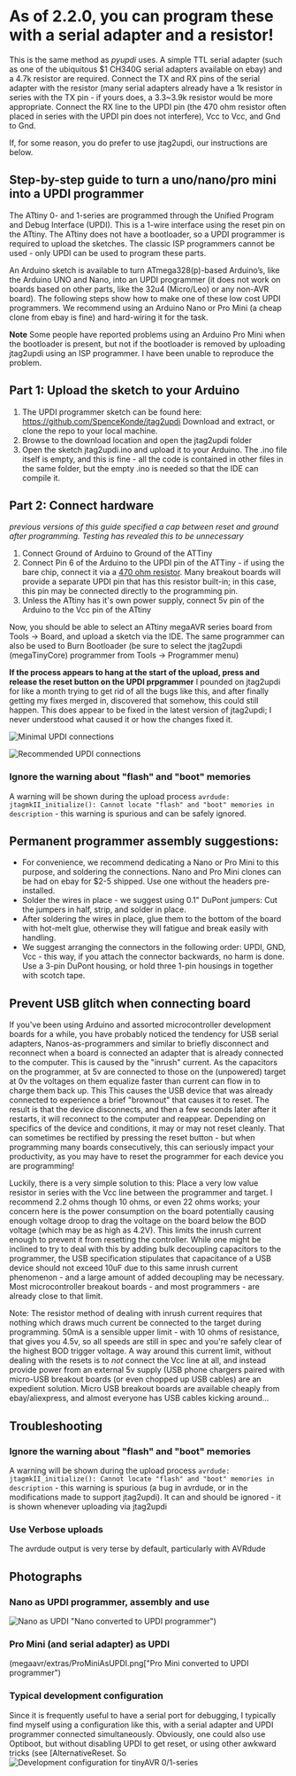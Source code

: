 # As of 2.2.0, you can program these with a serial adapter and a resistor!
This is the same method as *pyupdi* uses. A simple TTL serial adapter (such as one of the ubiquitous $1 CH340G serial adapters available on ebay) and a 4.7k resistor are required. Connect the TX and RX pins of the serial adapter with the resistor (many serial adapters already have a 1k resistor in series with the TX pin - if yours does, a 3.3~3.9k resistor would be more appropriate. Connect the RX line to the UPDI pin (the 470 ohm resistor often placed in series with the UPDI pin does not interfere), Vcc to Vcc, and Gnd to Gnd.

If, for some reason, you do prefer to use jtag2updi, our instructions are below.

## Step-by-step guide to turn a uno/nano/pro mini into a UPDI programmer

The ATtiny 0- and 1-series are programmed through the Unified Program and Debug Interface (UPDI). This is a 1-wire interface using the reset pin on the ATtiny. The ATtiny does not have a bootloader, so a UPDI programmer is required to upload the sketches. The classic ISP programmers cannot be used - only UPDI can be used to program these parts.

An Arduino sketch is available to turn ATmega328(p)-based Arduino’s, like the Arduino UNO and Nano, into an UPDI programmer (it does not work on boards based on other parts, like the 32u4 (Micro/Leo) or any non-AVR board). The following steps show how to make one of these low cost UPDI programmers. We recommend using an Arduino Nano or Pro Mini (a cheap clone from ebay is fine) and hard-wiring it for the task.

**Note** Some people have reported problems using an Arduino Pro Mini when the bootloader is present, but not if the bootloader is removed by uploading jtag2updi using an ISP programmer. I have been unable to reproduce the problem.

## Part 1: Upload the sketch to your Arduino
1. The UPDI programmer sketch can be found here: https://github.com/SpenceKonde/jtag2updi
Download and extract, or clone the repo to your local machine.
2. Browse to the download location and open the jtag2updi folder
3. Open the sketch jtag2updi.ino and upload it to your Arduino. The .ino file itself is empty, and this is fine - all the code is contained in other files in the same folder, but the empty .ino is needed so that the IDE can compile it.

## Part 2: Connect hardware
*previous versions of this guide specified a cap between reset and ground after programming. Testing has revealed this to be unnecessary*
1. Connect Ground of Arduino to Ground of the ATTiny
2. Connect Pin 6 of the Arduino to the UPDI pin of the ATTiny - if using the bare chip, connect it via a [470 ohm resistor](https://github.com/SpenceKonde/AVR-Best-Practices/blob/master/HardwareNotes/UPDISeriesResistors.md). Many breakout boards will provide a separate UPDI pin that has this resistor built-in; in this case, this pin may be connected directly to the programming pin.
3. Unless the ATtiny has it's own power supply, connect 5v pin of the Arduino to the Vcc pin of the ATtiny

Now, you should be able to select an ATtiny megaAVR series board from Tools -> Board, and upload a sketch via the IDE. The same programmer can also be used to Burn Bootloader (be sure to select the jtag2updi (megaTinyCore) programmer from Tools -> Programmer menu)

**If the process appears to hang at the start of the upload, press and release the reset button on the UPDI prpgrammer** I pounded on jtag2updi for like a month trying to get rid of all the bugs like this, and after finally getting my fixes merged in, discovered that somehow, this could still happen. This does appear to be fixed in the latest version of jtag2updi; I never  understood what caused it or how the changes fixed it.

![Minimal UPDI connections](megaavr/extras/NanoUPDI_Minimal.png "Minimal UPDI connections - no resistors")


![Recommended UPDI connections](megaavr/extras/NanoUPDI_Recommended.png "Recommended UPDI connections - 470 Ohm in series with UPDI, 10 Ohm in series with power.")

### Ignore the warning about "flash" and "boot" memories
A warning will be shown during the upload process `avrdude: jtagmkII_initialize(): Cannot locate "flash" and "boot" memories in description` - this warning is spurious and can be safely ignored.

## Permanent programmer assembly suggestions:
* For convenience, we recommend dedicating a Nano or Pro Mini to this purpose, and soldering the connections. Nano and Pro Mini clones can be had on ebay for $2-5 shipped. Use one without the headers pre-installed.
* Solder the wires in place - we suggest using 0.1" DuPont jumpers: Cut the jumpers in half, strip, and solder in place.
* After soldering the wires in place, glue them to the bottom of the board with hot-melt glue, otherwise they will fatigue and break easily with handling.
* We suggest arranging the connectors in the following order: UPDI, GND, Vcc - this way, if you attach the connector backwards, no harm is done. Use a 3-pin DuPont housing, or hold three 1-pin housings in together with scotch tape.

## Prevent USB glitch when connecting board
If you've been using Arduino and assorted microcontroller development boards for a while, you have probably noticed the tendency for USB serial adapters, Nanos-as-programmers and similar to briefly disconnect and reconnect when a board is connected an adapter that is already connected to the computer. This is caused by the "inrush"  current. As the capacitors on the programmer, at 5v are connected to those on the (unpowered) target at 0v the voltages on them equalize faster than current can flow in to charge them back up. This This causes the USB device that was already connected to experience a brief "brownout" that causes it to reset. The result is that the device disconnects, and then a few seconds later after it restarts, it will reconnect to the computer and reappear. Depending on specifics of the device and conditions, it may or may not reset cleanly. That can sometimes be rectified by pressing the reset button - but when programming many boards consecutively, this can seriously impact your productivity, as you may have to reset the programmer for each device you are programming!

Luckily, there is a very simple solution to this: Place a very low value resistor in series with the Vcc line between the programmer and target. I recommend 2.2 ohms though 10 ohms, or even 22 ohms works; your concern here is the power consumption on the board potentially causing enough voltage droop to drag the voltage on the board below the BOD voltage (which may be as high as 4.2V). This limits the inrush current enough to prevent it from resetting the controller. While one might be inclined to try to deal with this by adding bulk decoupling capacitors to the programmer, the USB specification stipulates that capacitance of a USB device should not exceed 10uF due to this same inrush current phenomenon - and a large amount of added decoupling may be necessary. Most microcontroller breakout boards - and most programmers - are already close to that limit.

Note: The resistor method of dealing with inrush current requires that nothing which draws much current be connected to the target during programming. 50mA is a sensible upper limit - with 10 ohms of resistance, that gives you 4.5v, so all speeds are still in spec and you're safely clear of the highest BOD trigger voltage. A way around this current limit, without dealing with the resets is to *not* connect the Vcc line at all, and instead provide power from an external 5v supply (USB phone chargers paired with micro-USB breakout boards (or even chopped up USB cables) are an expedient solution. Micro USB breakout boards are available cheaply from ebay/aliexpress, and almost everyone has USB cables kicking around...

## Troubleshooting

### Ignore the warning about "flash" and "boot" memories
A warning will be shown during the upload process `avrdude: jtagmkII_initialize(): Cannot locate "flash" and "boot" memories in description` - this warning is spurious (a bug in avrdude, or in the modifications made to support jtag2updi). It can and should be ignored - it is shown whenever uploading via jtag2updi

### Use Verbose uploads
The avrdude output is very terse by default, particularly with AVRdude

## Photographs

### Nano as UPDI programmer, assembly and use
![Nano as UPDI](megaavr/extras/NanoAsUPDI.png) "Nano converted to UPDI programmer")

### Pro Mini (and serial adapter) as UPDI
(megaavr/extras/ProMiniAsUPDI.png["Pro Mini converted to UPDI programmer")
### Typical development configuration
Since it is frequently useful to have a serial port for debugging, I typically find myself using a configuration like this, with a serial adapter and UPDI programmer connected simultaneously. Obviously, one could also use Optiboot, but without disabling UPDI to get reset, or using other awkward tricks (see [AlternativeReset. So
![Development configuration for tinyAVR 0/1-series](megaavr/extras/DevConfigUPDI.png "A common development configuration for tinyAVR 0/1-series")
